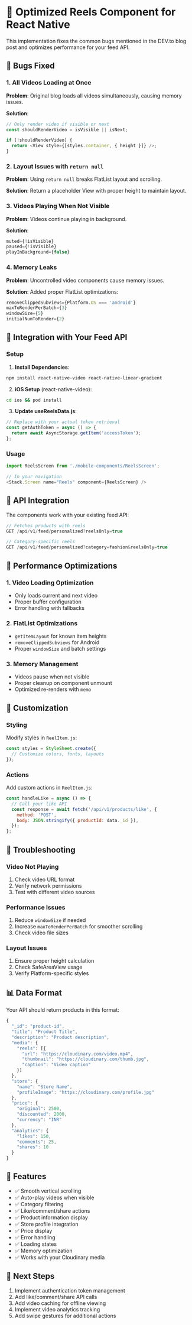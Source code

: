 # 🎥 Optimized Reels Component for React Native

This implementation fixes the common bugs mentioned in the DEV.to blog post and optimizes performance for your feed API.

## 🐛 Bugs Fixed

### 1. **All Videos Loading at Once**
**Problem**: Original blog loads all videos simultaneously, causing memory issues.

**Solution**: 
```javascript
// Only render video if visible or next
const shouldRenderVideo = isVisible || isNext;

if (!shouldRenderVideo) {
  return <View style={[styles.container, { height }]} />;
}
```

### 2. **Layout Issues with `return null`**
**Problem**: Using `return null` breaks FlatList layout and scrolling.

**Solution**: Return a placeholder View with proper height to maintain layout.

### 3. **Videos Playing When Not Visible**
**Problem**: Videos continue playing in background.

**Solution**: 
```javascript
muted={!isVisible}
paused={!isVisible}
playInBackground={false}
```

### 4. **Memory Leaks**
**Problem**: Uncontrolled video components cause memory issues.

**Solution**: Added proper FlatList optimizations:
```javascript
removeClippedSubviews={Platform.OS === 'android'}
maxToRenderPerBatch={3}
windowSize={5}
initialNumToRender={2}
```

## 📱 Integration with Your Feed API

### Setup

1. **Install Dependencies**:
```bash
npm install react-native-video react-native-linear-gradient
```

2. **iOS Setup** (react-native-video):
```bash
cd ios && pod install
```

3. **Update useReelsData.js**:
```javascript
// Replace with your actual token retrieval
const getAuthToken = async () => {
  return await AsyncStorage.getItem('accessToken');
};
```

### Usage

```javascript
import ReelsScreen from './mobile-components/ReelsScreen';

// In your navigation
<Stack.Screen name="Reels" component={ReelsScreen} />
```

## 🎯 API Integration

The components work with your existing feed API:

```javascript
// Fetches products with reels
GET /api/v1/feed/personalized?reelsOnly=true

// Category-specific reels
GET /api/v1/feed/personalized?category=fashion&reelsOnly=true
```

## 🚀 Performance Optimizations

### 1. **Video Loading Optimization**
- Only loads current and next video
- Proper buffer configuration
- Error handling with fallbacks

### 2. **FlatList Optimizations**
- `getItemLayout` for known item heights
- `removeClippedSubviews` for Android
- Proper `windowSize` and batch settings

### 3. **Memory Management**
- Videos pause when not visible
- Proper cleanup on component unmount
- Optimized re-renders with `memo`

## 🎨 Customization

### Styling
Modify styles in `ReelItem.js`:
```javascript
const styles = StyleSheet.create({
  // Customize colors, fonts, layouts
});
```

### Actions
Add custom actions in `ReelItem.js`:
```javascript
const handleLike = async () => {
  // Call your like API
  const response = await fetch('/api/v1/products/like', {
    method: 'POST',
    body: JSON.stringify({ productId: data._id }),
  });
};
```

## 🔧 Troubleshooting

### Video Not Playing
1. Check video URL format
2. Verify network permissions
3. Test with different video sources

### Performance Issues
1. Reduce `windowSize` if needed
2. Increase `maxToRenderPerBatch` for smoother scrolling
3. Check video file sizes

### Layout Issues
1. Ensure proper height calculation
2. Check SafeAreaView usage
3. Verify Platform-specific styles

## 📊 Data Format

Your API should return products in this format:
```javascript
{
  "_id": "product-id",
  "title": "Product Title",
  "description": "Product description",
  "media": {
    "reels": [{
      "url": "https://cloudinary.com/video.mp4",
      "thumbnail": "https://cloudinary.com/thumb.jpg",
      "caption": "Video caption"
    }]
  },
  "store": {
    "name": "Store Name",
    "profileImage": "https://cloudinary.com/profile.jpg"
  },
  "price": {
    "original": 2500,
    "discounted": 2000,
    "currency": "INR"
  },
  "analytics": {
    "likes": 150,
    "comments": 25,
    "shares": 10
  }
}
```

## 🎉 Features

- ✅ Smooth vertical scrolling
- ✅ Auto-play videos when visible
- ✅ Category filtering
- ✅ Like/comment/share actions
- ✅ Product information display
- ✅ Store profile integration
- ✅ Price display
- ✅ Error handling
- ✅ Loading states
- ✅ Memory optimization
- ✅ Works with your Cloudinary media

## 🔄 Next Steps

1. Implement authentication token management
2. Add like/comment/share API calls
3. Add video caching for offline viewing
4. Implement video analytics tracking
5. Add swipe gestures for additional actions
